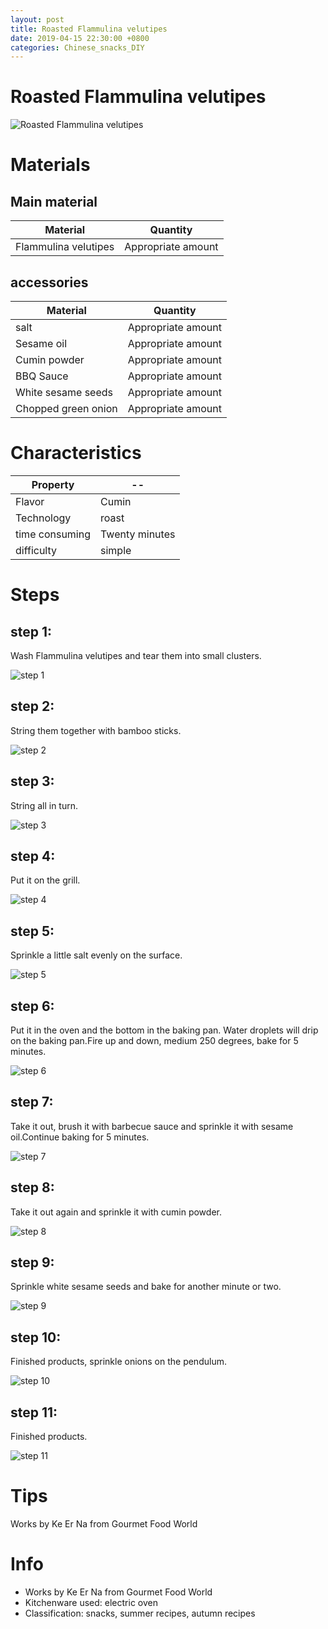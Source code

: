 ```yaml
---
layout: post
title: Roasted Flammulina velutipes
date: 2019-04-15 22:30:00 +0800
categories: Chinese_snacks_DIY
---
```


# Roasted Flammulina velutipes

![Roasted Flammulina velutipes]({{site.baseurl}}/img/416051/416051.jpg)

# Materials


## Main material

Material|Quantity
--|--
Flammulina velutipes|Appropriate amount

## accessories

Material|Quantity
--|--
salt|Appropriate amount
Sesame oil|Appropriate amount
Cumin powder|Appropriate amount
BBQ Sauce|Appropriate amount
White sesame seeds|Appropriate amount
Chopped green onion|Appropriate amount

# Characteristics

Property|--
--|--
Flavor|Cumin
Technology|roast
time consuming|Twenty minutes
difficulty|simple

# Steps

## step 1:

Wash Flammulina velutipes and tear them into small clusters.

![step 1]({{site.baseurl}}/img/416051/1.jpg)

## step 2:

String them together with bamboo sticks.

![step 2]({{site.baseurl}}/img/416051/2.jpg)

## step 3:

String all in turn.

![step 3]({{site.baseurl}}/img/416051/3.jpg)

## step 4:

Put it on the grill.

![step 4]({{site.baseurl}}/img/416051/4.jpg)

## step 5:

Sprinkle a little salt evenly on the surface.

![step 5]({{site.baseurl}}/img/416051/5.jpg)

## step 6:

Put it in the oven and the bottom in the baking pan. Water droplets will drip on the baking pan.Fire up and down, medium 250 degrees, bake for 5 minutes.

![step 6]({{site.baseurl}}/img/416051/6.jpg)

## step 7:

Take it out, brush it with barbecue sauce and sprinkle it with sesame oil.Continue baking for 5 minutes.

![step 7]({{site.baseurl}}/img/416051/7.jpg)

## step 8:

Take it out again and sprinkle it with cumin powder.

![step 8]({{site.baseurl}}/img/416051/8.jpg)

## step 9:

Sprinkle white sesame seeds and bake for another minute or two.

![step 9]({{site.baseurl}}/img/416051/9.jpg)

## step 10:

Finished products, sprinkle onions on the pendulum.

![step 10]({{site.baseurl}}/img/416051/10.jpg)

## step 11:

Finished products.

![step 11]({{site.baseurl}}/img/416051/11.jpg)

# Tips

Works by Ke Er Na from Gourmet Food World

# Info

- Works by Ke Er Na from Gourmet Food World
- Kitchenware used: electric oven
- Classification: snacks, summer recipes, autumn recipes